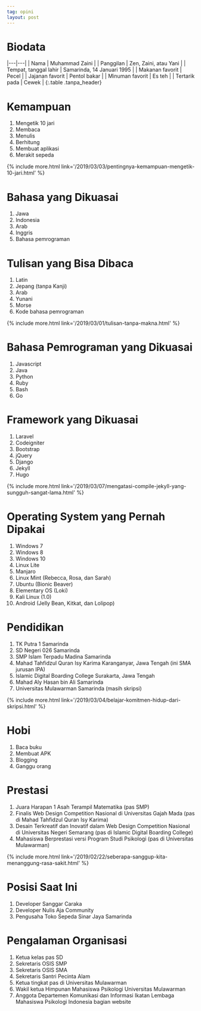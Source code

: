 ```yaml
---
tag: opini
layout: post
---
```


# Biodata

|---|---|
| Nama | Muhammad Zaini |
| Panggilan | Zen, Zaini, atau Yani |
| Tempat, tanggal lahir | Samarinda, 14 Januari 1995 |
| Makanan favorit | Pecel |
| Jajanan favorit | Pentol bakar |
| Minuman favorit | Es teh |
| Tertarik pada | Cewek |
{:.table .tanpa_header}

# Kemampuan

1. Mengetik 10 jari
2. Membaca
3. Menulis
4. Berhitung
5. Membuat aplikasi
6. Merakit sepeda

{% include more.html link='/2019/03/03/pentingnya-kemampuan-mengetik-10-jari.html' %}

# Bahasa yang Dikuasai

1. Jawa
2. Indonesia
3. Arab
4. Inggris
5. Bahasa pemrograman

# Tulisan yang Bisa Dibaca

1. Latin
2. Jepang (tanpa Kanji)
3. Arab
4. Yunani
5. Morse
6. Kode bahasa pemrograman

{% include more.html link='/2019/03/01/tulisan-tanpa-makna.html' %}

# Bahasa Pemrograman yang Dikuasai

1. Javascript
2. Java
3. Python
4. Ruby
5. Bash
6. Go

# Framework yang Dikuasai

1. Laravel
2. Codeigniter
3. Bootstrap
4. jQuery
5. Django
6. Jekyll
7. Hugo

{% include more.html link='/2019/03/07/mengatasi-compile-jekyll-yang-sungguh-sangat-lama.html' %}

# Operating System yang Pernah Dipakai

1. Windows 7
2. Windows 8
3. Windows 10
4. Linux Lite
5. Manjaro
6. Linux Mint (Rebecca, Rosa, dan Sarah)
7. Ubuntu (Bionic Beaver)
8. Elementary OS (Loki)
9. Kali Linux (1.0)
10. Android (Jelly Bean, Kitkat, dan Lolipop)

# Pendidikan

1. TK Putra 1 Samarinda
2. SD Negeri 026 Samarinda
3. SMP Islam Terpadu Madina Samarinda
4. Mahad Tahfidzul Quran Isy Karima Karanganyar, Jawa Tengah (ini SMA jurusan IPA)
5. Islamic Digital Boarding College Surakarta, Jawa Tengah
6. Mahad Aly Hasan bin Ali Samarinda
7. Universitas Mulawarman Samarinda (masih skripsi)

{% include more.html link='/2019/03/04/belajar-komitmen-hidup-dari-skripsi.html' %}

# Hobi

1. Baca buku
2. Membuat APK
3. Blogging
4. Ganggu orang

# Prestasi

1. Juara Harapan 1 Asah Terampil Matematika (pas SMP)
2. Finalis Web Design Competition Nasional di Universitas Gajah Mada (pas di Mahad Tahfidzul Quran Isy Karima)
3. Desain Terkreatif dan Inovatif dalam Web Design Competition Nasional di Universitas Negeri Semarang (pas di Islamic Digital Boarding College)
4. Mahasiswa Berprestasi versi Program Studi Psikologi (pas di Universitas Mulawarman)

{% include more.html link='/2019/02/22/seberapa-sanggup-kita-menanggung-rasa-sakit.html' %}

# Posisi Saat Ini

1. Developer Sanggar Caraka
2. Developer Nulis Aja Community
3. Pengusaha Toko Sepeda Sinar Jaya Samarinda

# Pengalaman Organisasi

1. Ketua kelas pas SD
2. Sekretaris OSIS SMP
3. Sekretaris OSIS SMA
4. Sekretaris Santri Pecinta Alam
5. Ketua tingkat pas di Universitas Mulawarman
6. Wakil ketua Himpunan Mahasiswa Psikologi Universitas Mulawarman
7. Anggota Departemen Komunikasi dan Informasi Ikatan Lembaga Mahasiswa Psikologi Indonesia bagian website